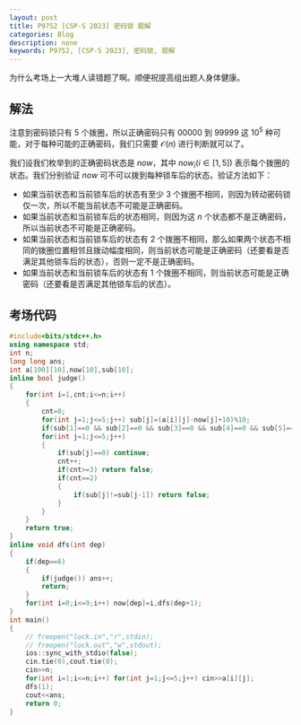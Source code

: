 ```yaml
---
layout: post
title: P9752 [CSP-S 2023] 密码锁 题解
categories: Blog
description: none
keywords: P9752, [CSP-S 2023], 密码锁, 题解
---
```


为什么考场上一大堆人读错题了啊。顺便祝提高组出题人身体健康。

## 解法

注意到密码锁只有 $5$ 个拨圈，所以正确密码只有 $00000$ 到 $99999$ 这 $10^5$ 种可能，对于每种可能的正确密码，我们只需要 $\mathcal{O}(n)$ 进行判断就可以了。

我们设我们枚举到的正确密码状态是 $now$，其中 $now_i(i\in[1,5])$ 表示每个拨圈的状态。我们分别验证 $now$ 可不可以拨到每种锁车后的状态。验证方法如下：

- 如果当前状态和当前锁车后的状态有至少 $3$ 个拨圈不相同，则因为转动密码锁仅一次，所以不能当前状态不可能是正确密码。
- 如果当前状态和当前锁车后的状态相同，则因为这 $n$ 个状态都不是正确密码，所以当前状态不可能是正确密码。
- 如果当前状态和当前锁车后的状态有 $2$ 个拨圈不相同，那么如果两个状态不相同的拨圈位置相邻且拨动幅度相同，则当前状态可能是正确密码（还要看是否满足其他锁车后的状态），否则一定不是正确密码。
- 如果当前状态和当前锁车后的状态有 $1$ 个拨圈不相同，则当前状态可能是正确密码（还要看是否满足其他锁车后的状态）。

## 考场代码

```cpp
#include<bits/stdc++.h>
using namespace std;
int n;
long long ans;
int a[100][10],now[10],sub[10];
inline bool judge()
{
    for(int i=1,cnt;i<=n;i++)
    {
        cnt=0;
        for(int j=1;j<=5;j++) sub[j]=(a[i][j]-now[j]+10)%10;
        if(sub[1]==0 && sub[2]==0 && sub[3]==0 && sub[4]==0 && sub[5]==0) return false;
        for(int j=1;j<=5;j++)
        {
            if(sub[j]==0) continue;
            cnt++;
            if(cnt>=3) return false;
            if(cnt==2)
            {
                if(sub[j]!=sub[j-1]) return false;
            }
        }
    }
    return true;
}
inline void dfs(int dep)
{
    if(dep==6)
    {
        if(judge()) ans++;
        return;
    }
    for(int i=0;i<=9;i++) now[dep]=i,dfs(dep+1);
}
int main()
{
    // freopen("lock.in","r",stdin);
    // freopen("lock.out","w",stdout);
    ios::sync_with_stdio(false);
    cin.tie(0),cout.tie(0);
    cin>>n;
    for(int i=1;i<=n;i++) for(int j=1;j<=5;j++) cin>>a[i][j];
    dfs(1);
    cout<<ans;
    return 0;
}
```
